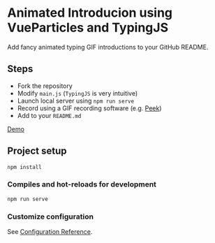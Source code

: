 # Animated Introducion using VueParticles and TypingJS

Add fancy animated typing GIF introductions to your GitHub README.

## Steps

* Fork the repository
* Modify `main.js` (`TypingJS` is very intuitive)
* Launch local server using `npm run serve`
* Record using a GIF recording software (e.g. [Peek](https://github.com/phw/peek))
* Add to your `README.md`

[Demo](https://github.com/hrishikeshrt/hrishikeshrt/)

## Project setup
```
npm install
```

### Compiles and hot-reloads for development
```
npm run serve
```

### Customize configuration
See [Configuration Reference](https://cli.vuejs.org/config/).
